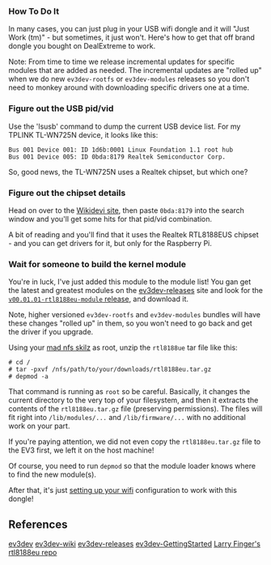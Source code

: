 ### How To Do It

In many cases, you can just plug in your USB wifi dongle and it will "Just Work (tm)" - but sometimes, it just won't. Here's how to get that off brand dongle you bought on DealExtreme to work.

Note: From time to time we release incremental updates for specific modules that are added as needed. The incremental updates are "rolled up" when we do new `ev3dev-rootfs` or `ev3dev-modules` releases so you don't need to monkey around with downloading specific drivers one at a time.

### Figure out the USB pid/vid

Use the 'lsusb' command to dump the current USB device list. For my TPLINK TL-WN725N device, it looks like this:

```
Bus 001 Device 001: ID 1d6b:0001 Linux Foundation 1.1 root hub
Bus 001 Device 005: ID 0bda:8179 Realtek Semiconductor Corp.
```

So, good news, the TL-WN725N uses a Realtek chipset, but which one?

### Figure out the chipset details

Head on over to the [Wikidevi site](http://wikidevi.com/wiki/Main_Page), then paste `0bda:8179` into the search window and you'll get some hits for that pid/vid combination.

A bit of reading and you'll find that it uses the Realtek RTL8188EUS chipset - and you can get drivers for it, but only for the Raspberry Pi.

### Wait for someone to build the kernel module

You're in luck, I've just added this module to the module list! You gan get the latest and greatest modules on the [ev3dev-releases][ev3dev-releases] site and look for the [`v00.01.01-rtl8188eu-module` release][v00.01.01-rtl8188eu-module], and download it.

Note, higher versioned `ev3dev-rootfs` and `ev3dev-modules` bundles will have these changes "rolled up" in them, so you won't need to go back and get the driver if you upgrade.

Using your [mad nfs skilz][SetUpAnNfsFileShare] as root, unzip the `rtl8188ue` tar file like this:

```
# cd / 
# tar -pxvf /nfs/path/to/your/downloads/rtl8188eu.tar.gz 
# depmod -a
```

That command is running as `root` so be careful. Basically, it changes the current directory to the very top of your filesystem, and then it extracts the contents of the `rtl8188eu.tar.gz` file (preserving permissions). The files will fit right into `/lib/modules/...` and `/lib/firmware/...` with no additional work on your part.

If you're paying attention, we did not even copy the `rtl8188eu.tar.gz` file to the EV3 first, we left it on the host machine!

Of course, you need to run `depmod` so that the module loader knows where to find the new module(s).

After that, it's just [setting up your wifi][SetUpWifiNetworking] configuration to work with this dongle!

## <a name="References"/> References

[ev3dev][ev3dev]
[ev3dev-wiki][ev3dev-wiki]
[ev3dev-releases][ev3dev-releases]
[ev3dev-GettingStarted][ev3dev-GettingStarted]
[Larry Finger's rtl8188eu repo][LarryFingers-rtl8188eu]

[ev3dev]: https://github.com/mindboards/ev3dev
[ev3dev-wiki]: https://github.com/mindboards/ev3dev/wiki
[ev3dev-releases]: https://github.com/mindboards/ev3dev/releases
[ev3dev-GettingStarted]: https://github.com/mindboards/ev3dev/wiki#getting-started

[SetUpAnNfsFileShare]: https://github.com/mindboards/ev3dev/wiki/Set-Up-An-nfs-FileShare
[SetUpWifiNetworking]: https://github.com/mindboards/ev3dev/wiki/Setting-Up-wifi-Networking

[v00.01.01-rtl8188eu-module]: https://github.com/mindboards/ev3dev/releases/tag/v00.01.01-rtl8188eu-module

[LarryFingers-rtl8188eu]: https://github.com/lwfinger/rtl8188eu.git